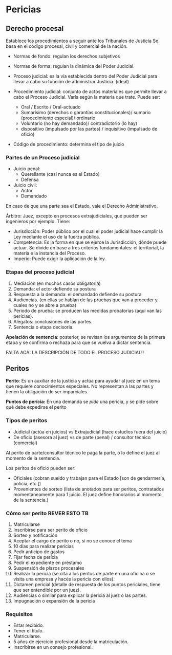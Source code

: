 # Pericias

## Derecho procesal
Establece los procedimientos a seguir ante los Tribunales de Justicia Se basa en el código procesal, civil y comercial de la nación.

- Normas de fondo: regulan los derechos subjetivos
- Normas de forma: regulan la dinámica del Poder Judicial.

- Proceso judicial: es la vía establecida dentro del Poder Judicial para llevar a cabo su función de administrar Justicia. (ideal)
- Procedimiento judicial: conjunto de actos materiales que permite llevar a cabo el Proceso Judicial. Varía según la materia que trate. Puede ser:
  - Oral / Escrito / Oral-actuado
  - Sumarísimo (derechos o garantías constitucionales)/ sumario (procedimiento especial)/ ordinario
  - Voluntario (no hay demandado)/ contradictorio (lo hay)
  - dispositivo (impulsado por las partes) / inquisitivo (impulsado de oficio)
- Código de procedimiento: determina el tipo de juicio

### Partes de un Proceso judicial
- Juicio penal:
  - Querellante (casi nunca es el Estado)
  - Defensa
- Juicio civil:
  - Actor
  - Demandado

En caso de que una parte sea el Estado, vale el Derecho Administrativo.

Árbitro: Juez, excepto en procesos extrajudiciales, que pueden ser ingenieros por ejemplo. Tiene:
- Jurisdicción: Poder público por el cual el poder judicial hace cumplir la Ley mediante el uso de la fuerza pública.
- Competencia: Es la forma en que se ejerce la Jurisdicción, dónde puede actuar. Se divide en base a tres criterios fundamentales: el territorial, la materia e la instancia del Proceso.
- Imperio: Puede exigir la aplicación de la ley.

### Etapas del proceso judicial

1. Mediación (en muchos casos obligatoria)
2. Demanda: el actor defiende su postura
3. Respuesta a la demanda: el demandado defiende su postura
4. Audiencias. (en ellas se hablan de las pruebas que van a proceder y cuales no y se abre a prueba)
5. Periodo de prueba: se producen las medidas probatorias (aquí van las perícias).
6. Alegatos: conclusiones de las partes.
7. Sentencia o etapa decisoria.

**Apelación de sentencia**: posterior, se revisan los argumentos de la primera etapa y se confirma o rechaza para que se vuelva a dictar sentencia. 

FALTA ACÁ: LA DESCRIPCIÓN DE TODO EL PROCESO JUDICIAL!! 

## Peritos
**Perito**: Es un auxiliar de la justicia y actúa para ayudar al juez en un tema que requiere conocimientos especiales. No representan a las partes y tienen la obligación de ser imparciales.

**Puntos de perícia:** En una demanda se *pide*
una pericia, y se pide sobre qué debe expedirse el perito

### Tipos de peritos
- Judicial (actúa en juicios) vs Extrajudicial (hace estudios fuera del juicio)
- De oficio (asesora al juez) vs de parte (penal) / consultor técnico (comercial)

Al perito de parte/consultor técnico le paga la parte, ó lo define el juez al momento de la sentencia.

Los peritos de oficio pueden ser:
- Oficiales (cobran sueldo y trabajan para el Estado [son de gendarmería, policía, etc.])
- Provenientes de sorteo (lista de anotados para ser peritos, contratados momentaneamente para 1 juicio. El juez define honorarios al momento de la sentencia.)

### Cómo ser perito **REVER ESTO TB**
1. Matricularse
2. Inscribirse para ser perito de oficio
3. Sorteo y notificación
4. Aceptar el cargo de perito o no, si no se conoce el tema
5. 10 días para realizar perícias
6. Pedir anticipo de gastos
7. Fijar fecha de perícia
8. Pedir el expediente en préstamo
9. Suspensión de plazos procesales
10. Realizar la pericia (se cita a los peritos de parte en una oficina o se visita una empresa y hacés la pericia con ellos).
11. Dictamen pericial (detalle de respuesta de los puntos periciales, tiene que ser entendible por un juez).
12. Audiencias o similar para explicar la pericia al juez o las partes.
13. Impugnación o expansión de la pericia

### Requisitos
- Estar recibido.
- Tener el título.
- Matricularse.
- 5 años de ejercício profesional desde la matriculación.
- Inscribirse en un consejo profesional.